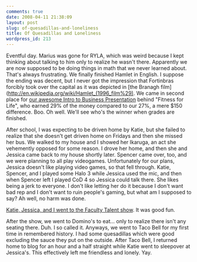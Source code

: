 ```yaml
---
comments: true
date: 2008-04-11 21:38:09
layout: post
slug: of-quesadillas-and-loneliness
title: Of Quesadillas and Loneliness
wordpress_id: 213
---
```


Eventful day. Marius was gone for RYLA, which was weird because I kept thinking about talking to him only to realize he wasn't there. Apparently we are now supposed to be doing things in math that we never learned about. That's always frustrating. We finally finished Hamlet in English. I suppose the ending was decent, but I never got the impression that Fortinbras forcibly took over the capital as it was depicted in [the Branagh film](http://en.wikipedia.org/wiki/Hamlet_(1996_film%29). We came in second place for [our awesome Intro to Business Presentation](http://sasheldon.wordpress.com/2008/04/09/the-ninth-of-april-my-rhymeth-is-nill/) behind "Fitness for Life", who earned 29% of the money compared to our 27%, a mere $150 difference. Boo. Oh well. We'll see who's the winner when grades are finished.

After school, I was expecting to be driven home by Katie, but she failed to realize that she doesn't get driven home on Fridays and then she missed her bus. We walked to my house and I showed her Ikaruga, an act she vehemently opposed for some reason. I drove her home, and then she and Jessica came back to my house shortly later. Spencer came over, too, and we were planning to all play videogames. Unfortunately for our plans, Jessica doesn't like playing video games, so that fell through. Katie, Spencer, and I played some Halo 3 while Jessica used the mic, and then when Spencer left I played CoD 4 so Jessica could talk there. She likes being a jerk to everyone. I don't like letting her do it because I don't want bad rep and I don't want to ruin people's gaming, but what am I supposed to say? Ah well, no harm was done.

[Katie, Jessica, and I went to the Faculty Talent show](http://sasheldon.wordpress.com/2008/04/11/cls-faculty-talent-show/). It was good fun.

After the show, we went to Domino's to eat... only to realize there isn't any seating there. Duh. I so called it. Anyways, we went to Taco Bell for my first time in remembered history. I had some quesadillas which were good excluding the sauce they put on the outside.  After Taco Bell, I returned home to blog for an hour and a half straight while Katie went to sleepover at Jessica's. This effectively left me friendless and lonely. Yay.
